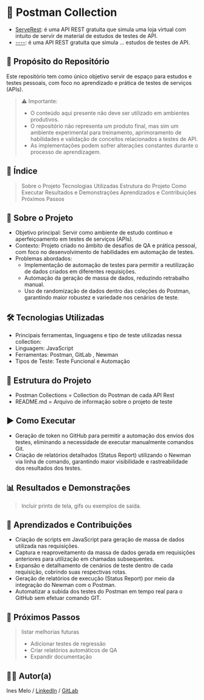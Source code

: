 # 📌 Postman Collection

 - <a href="https://serverest.dev/#/">ServeRest</a>: é uma API REST gratuita que simula uma loja virtual com intuito de servir de material de estudos de testes de API.
 - <a href="">----</a>: é uma API REST gratuita que simula ... estudos de testes de API.

## 🎯 Propósito do Repositório

Este repositório tem como único objetivo servir de espaço para estudos e testes pessoais, com foco no aprendizado e prática de testes de serviços (APIs).

> ⚠️ Importante:
> - O conteúdo aqui presente não deve ser utilizado em ambientes produtivos.   
> - O repositório não representa um produto final, mas sim um ambiente experimental para treinamento, aprimoramento de habilidades e validação de conceitos relacionados a testes de API.   
> - As implementações podem sofrer alterações constantes durante o processo de aprendizagem.   

## 📖 Índice

>Sobre o Projeto
Tecnologias Utilizadas
Estrutura do Projeto
Como Executar
Resultados e Demonstrações
Aprendizados e Contribuições
Próximos Passos 

## 📝 Sobre o Projeto

- Objetivo principal: Servir como ambiente de estudo contínuo e aperfeiçoamento em testes de serviços (APIs).  
- Contexto: Projeto criado no âmbito de desafios de QA e prática pessoal, com foco no desenvolvimento de habilidades em automação de testes.   
- Problemas abordados:   
  - Implementação de automação de testes para permitir a reutilização de dados criados em diferentes requisições.   
  - Automação da geração de massa de dados, reduzindo retrabalho manual.    
  - Uso de randomização de dados dentro das coleções do Postman, garantindo maior robustez e variedade nos cenários de teste.

## 🛠 Tecnologias Utilizadas

- Principais ferramentas, linguagens e tipo de teste utilizadas nessa collection:
- Linguagem: JavaScript
- Ferramentas: Postman, GitLab , Newman
- Tipos de Teste: Teste Funcional e Automação

## 📂 Estrutura do Projeto

- Postman Collections = Collection do Postman de cada API Rest  
- README.md = Arquivo de informação sobre o projeto de teste

## ▶️ Como Executar

- Geração de token no GitHub para permitir a automação dos envios dos testes, eliminando a necessidade de executar manualmente comandos Git.
- Criação de relatórios detalhados (Status Report) utilizando o Newman via linha de comando, garantindo maior visibilidade e rastreabilidade dos resultados dos testes.

## 📊 Resultados e Demonstrações

>Incluir prints de tela, gifs ou exemplos de saída.


## 🚀 Aprendizados e Contribuições

- Criação de scripts em JavaScript para geração de massa de dados utilizada nas requisições.   
- Captura e reaproveitamento da massa de dados gerada em requisições anteriores para utilização em chamadas subsequentes.   
- Expansão e detalhamento de cenários de teste dentro de cada requisição, cobrindo suas respectivas rotas.   
- Geração de relatórios de execução (Status Report) por meio da integração do Newman com o Postman.
- Automatizar a subida dos testes do Postman em tempo real para o GitHub sem efetuar comando GIT.   


## 📌 Próximos Passos

>listar melhorias futuras 
> - Adicionar testes de regressão
> - Criar relatórios automáticos de QA
> - Expandir documentação

## 👩‍💻 Autor(a)

Ines Melo   /   <a href="https://www.linkedin.com/in/in%C3%AAs-m-065b8681/">LinkedIn</a>   /   <a href="https://gitlab.com/inessmelo/postmancollection/-/tree/main">GitLab</a>
